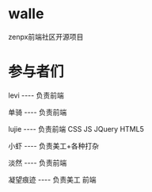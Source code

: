 walle
=====

zenpx前端社区开源项目

# 参与者们


levi ---- 负责前端

单骑 ---- 负责前端

lujie ---- 负责前端 CSS JS JQuery HTML5

小虾 ---- 负责美工+各种打杂

淡然 ---- 负责前端

凝望痕迹 ---- 负责美工 前端
